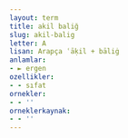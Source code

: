 ```yaml
---
layout: term
title: akil baliğ
slug: akil-balig
letter: A
lisan: Arapça ʿāḳil + bāliġ
anlamlar:
- ► ergen
ozellikler:
- - sıfat
ornekler:
- - ''
orneklerkaynak:
- - ''
---
```

